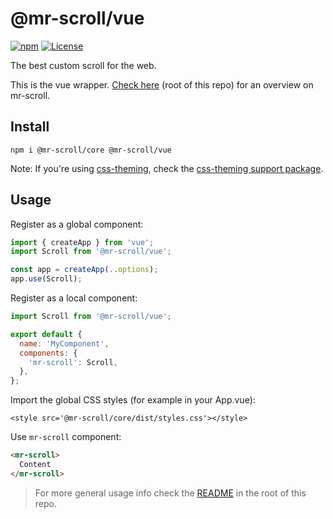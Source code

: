 # @mr-scroll/vue

[![npm](https://img.shields.io/npm/v/@mr-scroll/react.svg)](https://www.npmjs.com/package/@mr-scroll/react)
[![License](https://img.shields.io/badge/license-MIT-blue.svg)](https://opensource.org/licenses/MIT)

The best custom scroll for the web.

This is the vue wrapper. [Check here](../../README.md) (root of this repo) for an overview on mr-scroll.

## Install

```
npm i @mr-scroll/core @mr-scroll/vue
```

Note: If you're using [css-theming](https://github.com/mrahhal/css-theming), check the [css-theming support package](../css-theming).

## Usage

Register as a global component:
```js
import { createApp } from 'vue';
import Scroll from '@mr-scroll/vue';

const app = createApp(..options);
app.use(Scroll);
```

Register as a local component:
```js
import Scroll from '@mr-scroll/vue';

export default {
  name: 'MyComponent',
  components: {
    'mr-scroll': Scroll,
  },
};
```

Import the global CSS styles (for example in your App.vue):
```vue
<style src='@mr-scroll/core/dist/styles.css'></style>
```

Use `mr-scroll` component:
```html
<mr-scroll>
  Content
</mr-scroll>
```

> For more general usage info check the [README](../../README.md) in the root of this repo.
